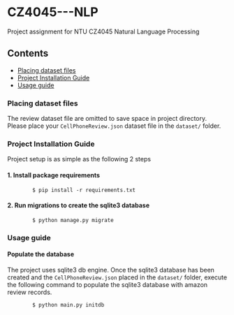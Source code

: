 # CZ4045---NLP
Project assignment for NTU CZ4045 Natural Language Processing

## Contents
- [Placing dataset files](placing-dataset-files)
- [Project Installation Guide](project-installation-guide)
- [Usage guide](usage-guide)


### Placing dataset files
The review dataset file are omitted to save space in project directory. Please place your `CellPhoneReview.json` dataset file in the `dataset/` folder.


### Project Installation Guide
Project setup is as simple as the following 2 steps 
#### 1. Install package requirements
```
        $ pip install -r requirements.txt
```

#### 2. Run migrations to create the sqlite3 database
```
        $ python manage.py migrate
```

### Usage guide

#### Populate the database
The project uses sqlite3 db engine. Once the sqlite3 database has been created and the `CellPhoneReview.json` placed in the `dataset/` folder, execute the following command to populate the sqlite3 database with amazon review records.
```
        $ python main.py initdb
``` 
